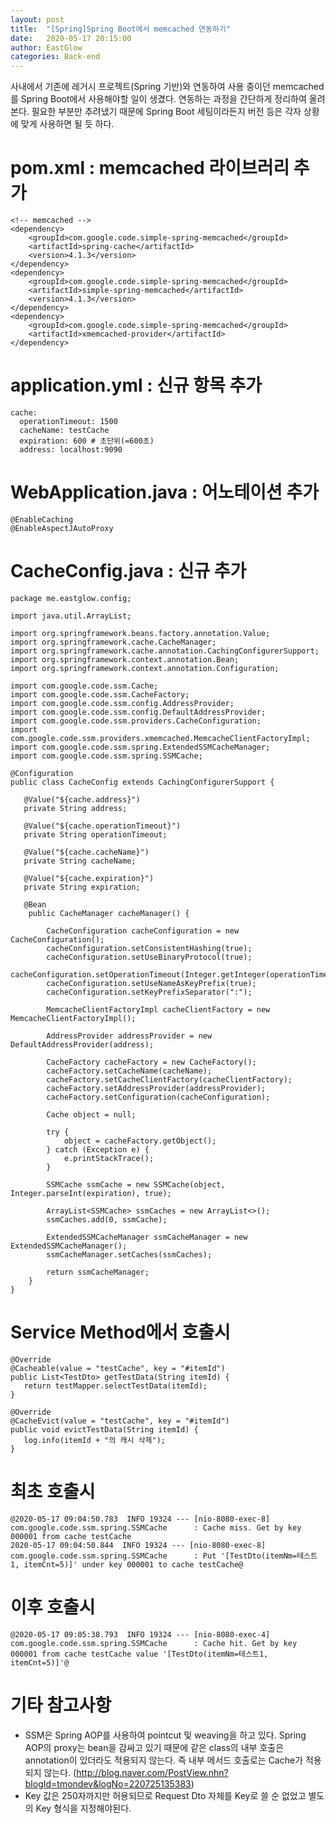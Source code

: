 ```yaml
---
layout: post
title:  "[Spring]Spring Boot에서 memcached 연동하기"
date:   2020-05-17 20:15:00
author: EastGlow
categories: Back-end
---
```


사내에서 기존에 레거시 프로젝트(Spring 기반)와 연동하여 사용 중이던 memcached를 Spring Boot에서 사용해야할 일이 생겼다. 연동하는 과정을 간단하게 정리하여 올려본다. 필요한 부분만 추려냈기 때문에 Spring Boot 세팅이라든지 버전 등은 각자 상황에 맞게 사용하면 될 듯 하다.

# pom.xml : memcached 라이브러리 추가

    <!-- memcached -->
    <dependency>
        <groupId>com.google.code.simple-spring-memcached</groupId>
        <artifactId>spring-cache</artifactId>
        <version>4.1.3</version>
    </dependency>
    <dependency>
        <groupId>com.google.code.simple-spring-memcached</groupId>
        <artifactId>simple-spring-memcached</artifactId>
        <version>4.1.3</version>
    </dependency>
    <dependency>
        <groupId>com.google.code.simple-spring-memcached</groupId>
        <artifactId>xmemcached-provider</artifactId>
    </dependency>

# application.yml : 신규 항목 추가

    cache:
      operationTimeout: 1500
      cacheName: testCache
      expiration: 600 # 초단위(=600초)
      address: localhost:9090

# WebApplication.java : 어노테이션 추가

    @EnableCaching
    @EnableAspectJAutoProxy

# CacheConfig.java : 신규 추가

    package me.eastglow.config;
    
    import java.util.ArrayList;
    
    import org.springframework.beans.factory.annotation.Value;
    import org.springframework.cache.CacheManager;
    import org.springframework.cache.annotation.CachingConfigurerSupport;
    import org.springframework.context.annotation.Bean;
    import org.springframework.context.annotation.Configuration;
    
    import com.google.code.ssm.Cache;
    import com.google.code.ssm.CacheFactory;
    import com.google.code.ssm.config.AddressProvider;
    import com.google.code.ssm.config.DefaultAddressProvider;
    import com.google.code.ssm.providers.CacheConfiguration;
    import com.google.code.ssm.providers.xmemcached.MemcacheClientFactoryImpl;
    import com.google.code.ssm.spring.ExtendedSSMCacheManager;
    import com.google.code.ssm.spring.SSMCache;
    
    @Configuration
    public class CacheConfig extends CachingConfigurerSupport {
    
       @Value("${cache.address}")
       private String address;
       
       @Value("${cache.operationTimeout}")
       private String operationTimeout;
       
       @Value("${cache.cacheName}")
       private String cacheName;
       
       @Value("${cache.expiration}")
       private String expiration;
          
       @Bean
        public CacheManager cacheManager() {
    
            CacheConfiguration cacheConfiguration = new CacheConfiguration();
            cacheConfiguration.setConsistentHashing(true);
            cacheConfiguration.setUseBinaryProtocol(true);
            cacheConfiguration.setOperationTimeout(Integer.getInteger(operationTimeout));
            cacheConfiguration.setUseNameAsKeyPrefix(true);
            cacheConfiguration.setKeyPrefixSeparator(":");
    
            MemcacheClientFactoryImpl cacheClientFactory = new MemcacheClientFactoryImpl();
    
            AddressProvider addressProvider = new DefaultAddressProvider(address);
    
            CacheFactory cacheFactory = new CacheFactory();
            cacheFactory.setCacheName(cacheName);
            cacheFactory.setCacheClientFactory(cacheClientFactory);
            cacheFactory.setAddressProvider(addressProvider);
            cacheFactory.setConfiguration(cacheConfiguration);
    
            Cache object = null;
    
            try {
                object = cacheFactory.getObject();
            } catch (Exception e) {
                e.printStackTrace();
            }
            
            SSMCache ssmCache = new SSMCache(object, Integer.parseInt(expiration), true);
            
            ArrayList<SSMCache> ssmCaches = new ArrayList<>();
            ssmCaches.add(0, ssmCache);
            
            ExtendedSSMCacheManager ssmCacheManager = new ExtendedSSMCacheManager();
            ssmCacheManager.setCaches(ssmCaches);
            
            return ssmCacheManager;
        }
    }

# Service Method에서 호출시

    @Override
    @Cacheable(value = "testCache", key = "#itemId")
    public List<TestDto> getTestData(String itemId) {
       return testMapper.selectTestData(itemId);
    }
    
    @Override
    @CacheEvict(value = "testCache", key = "#itemId")
    public void evictTestData(String itemId) {
       log.info(itemId + "의 캐시 삭제");
    }

# 최초 호출시

    @2020-05-17 09:04:50.783  INFO 19324 --- [nio-8080-exec-8] com.google.code.ssm.spring.SSMCache      : Cache miss. Get by key 000001 from cache testCache
    2020-05-17 09:04:50.844  INFO 19324 --- [nio-8080-exec-8] com.google.code.ssm.spring.SSMCache      : Put '[TestDto(itemNm=테스트1, itemCnt=5)]' under key 000001 to cache testCache@

# 이후 호출시

    @2020-05-17 09:05:38.793  INFO 19324 --- [nio-8080-exec-4] com.google.code.ssm.spring.SSMCache      : Cache hit. Get by key 000001 from cache testCache value '[TestDto(itemNm=테스트1, itemCnt=5)]'@

# 기타 참고사항

*  SSM은 Spring AOP를 사용하여 pointcut 및 weaving을 하고 있다. Spring AOP의 proxy는 bean을 감싸고 있기 때문에 같은 class의 내부 호출은 annotation이 있더라도 적용되지 않는다. 즉 내부 메서드 호출로는 Cache가 적용되지 않는다. (http://blog.naver.com/PostView.nhn?blogId=tmondev&logNo=220725135383)
* Key 값은 250자까지만 허용되므로 Request Dto 자체를 Key로 쓸 순 없었고 별도의 Key 형식을 지정해야된다.
